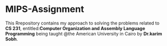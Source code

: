 # MIPS-Assignment
This Rrepository contains my approach to solving the problems related to **CS 231**, entitled:**Computer Organization and Assembly Language Programming** being taught @the American University in Cairo by **Dr.karim Sobh**.
